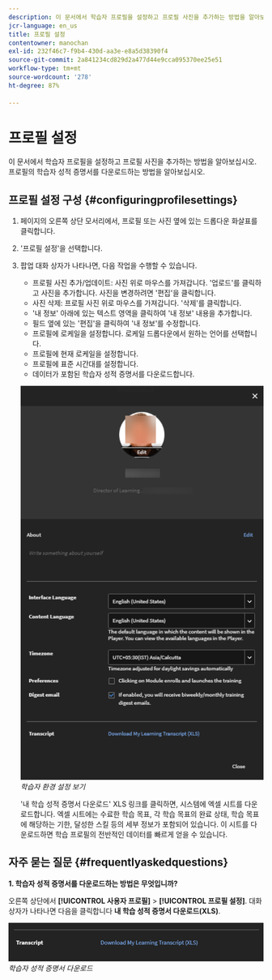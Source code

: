 ```yaml
---
description: 이 문서에서 학습자 프로필을 설정하고 프로필 사진을 추가하는 방법을 알아보십시오. 프로필의 학습자 성적 증명서를 다운로드하는 방법을 알아보십시오.
jcr-language: en_us
title: 프로필 설정
contentowner: manochan
exl-id: 232f46c7-f9b4-430d-aa3e-e8a5d38390f4
source-git-commit: 2a841234cd829d2a477d44e9cca095370ee25e51
workflow-type: tm+mt
source-wordcount: '278'
ht-degree: 87%

---
```


# 프로필 설정

이 문서에서 학습자 프로필을 설정하고 프로필 사진을 추가하는 방법을 알아보십시오. 프로필의 학습자 성적 증명서를 다운로드하는 방법을 알아보십시오.

## 프로필 설정 구성 {#configuringprofilesettings}

1. 페이지의 오른쪽 상단 모서리에서, 프로필 또는 사진 옆에 있는 드롭다운 화살표를 클릭합니다.
1. &#39;프로필 설정&#39;을 선택합니다.
1. 팝업 대화 상자가 나타나면, 다음 작업을 수행할 수 있습니다.

   * 프로필 사진 추가/업데이트: 사진 위로 마우스를 가져갑니다. &#39;업로드&#39;를 클릭하고 사진을 추가합니다. 사진을 변경하려면 &#39;편집&#39;을 클릭합니다.
   * 사진 삭제: 프로필 사진 위로 마우스를 가져갑니다. &#39;삭제&#39;를 클릭합니다.
   * &#39;내 정보&#39; 아래에 있는 텍스트 영역을 클릭하여 &#39;내 정보&#39; 내용을 추가합니다.
   * 필드 옆에 있는 &#39;편집&#39;을 클릭하여 &#39;내 정보&#39;를 수정합니다.
   * 프로필에 로케일을 설정합니다. 로케일 드롭다운에서 원하는 언어를 선택합니다.
   * 프로필에 현재 로케일을 설정합니다.
   * 프로필에 표준 시간대를 설정합니다.
   * 데이터가 포함된 학습자 성적 증명서를 다운로드합니다.

   ![](assets/learner-preferences.png)
   *학습자 환경 설정 보기*

   &#39;내 학습 성적 증명서 다운로드&#39; XLS 링크를 클릭하면, 시스템에 엑셀 시트를 다운로드합니다. 엑셀 시트에는 수료한 학습 목표, 각 학습 목표의 완료 상태, 학습 목표에 해당하는 기한, 달성한 스킬 등의 세부 정보가 포함되어 있습니다. 이 시트를 다운로드하면 학습 프로필의 전반적인 데이터를 빠르게 얻을 수 있습니다.

## 자주 묻는 질문 {#frequentlyaskedquestions}

**1. 학습자 성적 증명서를 다운로드하는 방법은 무엇입니까?**

오른쪽 상단에서 **[!UICONTROL 사용자 프로필]** > **[!UICONTROL 프로필 설정]**. 대화 상자가 나타나면 다음을 클릭합니다 **내 학습 성적 증명서 다운로드(XLS)**.

![](assets/dowload-lt.png)
*학습자 성적 증명서 다운로드*
